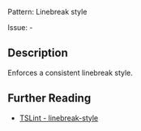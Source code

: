 Pattern: Linebreak style

Issue: -

## Description

Enforces a consistent linebreak style.

## Further Reading

* [TSLint - linebreak-style](https://palantir.github.io/tslint/rules/linebreak-style)